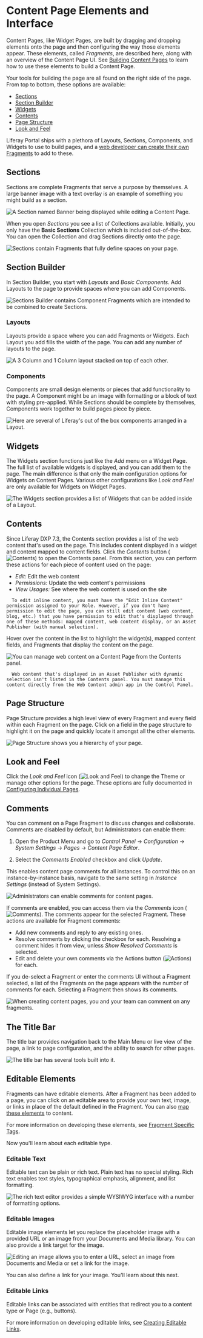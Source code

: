 # Content Page Elements and Interface

Content Pages, like Widget Pages, are built by dragging and dropping elements onto the page and then configuring the way those elements appear. These elements, called *Fragments*, are described here, along with an overview of the Content Page UI. See [Building Content Pages](./04-building-content-pages.md) to learn how to use these elements to build a Content Page. 

Your tools for building the page are all found on the right side of the page. From top to bottom, these options are available:

* [Sections](#sections)
* [Section Builder](#section-builder)
* [Widgets](#widgets)
* [Contents](#contents)
* [Page Structure](#page-structure)
* [Look and Feel](#look-and-feel) 

Liferay Portal ships with a plethora of Layouts, Sections, Components, and Widgets to use to build pages, and a [web developer can create their own Fragments](TODO) to add to these.

## Sections

Sections are complete Fragments that serve a purpose by themselves. A large banner image with a text overlay is an example of something you might build as a section. 

![A Section named *Banner* being displayed while editing a Content Page.](./content-page-elements/images/01.png)

When you open *Sections* you see a list of Collections available. Initially, you only have the **Basic Sections** Collection which is included out-of-the-box. You can open the Collection and drag Sections directly onto the page.

![Sections contain Fragments that fully define spaces on your page.](./content-page-elements/images/02.png)

## Section Builder

In Section Builder, you start with *Layouts* and *Basic Components*. Add Layouts to the page to provide spaces where you can add Components.

![Sections Builder contains Component Fragments which are intended to be combined to create Sections.](./content-page-elements/images/03.png)

### Layouts

Layouts provide a space where you can add Fragments or Widgets. Each Layout you add fills the width of the page. You can add any number of layouts to the page.

![A 3 Column and 1 Column layout stacked on top of each other.](./content-page-elements/images/04.png)

### Components

Components are small design elements or pieces that add functionality to the page. A Component might be an image with formatting or a block of text with styling pre-applied. While Sections should be complete by themselves, Components work together to build pages piece by piece.

![Here are several of Liferay's out of the box components arranged in a Layout.](./content-page-elements/images/05.png)

## Widgets

The Widgets section functions just like the *Add* menu on a Widget Page. The full list of available widgets is displayed, and you can add them to the page. The main difference is that only the main configuration options for Widgets on Content Pages. Various other configurations like *Look and Feel* are only available for Widgets on Widget Pages.

![The Widgets section provides a list of Widgets that can be added inside of a Layout.](./content-page-elements/images/06.png)

## Contents

Since Liferay DXP 7.3, the Contents section provides a list of the web content that's used on the page. This includes content displayed in a widget and content mapped to content fields. Click the *Contents* button (![Contents](../../images/icon-contents.png)) to open the Contents panel. From this section, you can perform these actions for each piece of content used on the page:

* *Edit:* Edit the web content 
* *Permissions:* Update the web content's permissions
* *View Usages:* See where the web content is used on the site

```note::
  To edit inline content, you must have the "Edit Inline Content" permission assigned to your Role. However, if you don't have permission to edit the page, you can still edit content (web content, blog, etc.) that you have permission to edit that's displayed through one of these methods: mapped content, web content display, or an Asset Publisher (with manual selection).  
```

Hover over the content in the list to highlight the widget(s), mapped content fields, and Fragments that display the content on the page.

![You can manage web content on a Content Page from the Contents panel.](./content-page-elements/images/07.png)

```note::
  Web content that's displayed in an Asset Publisher with dynamic selection isn't listed in the Contents panel. You must manage this content directly from the Web Content admin app in the Control Panel.
```

## Page Structure

Page Structure provides a high level view of every Fragment and every field within each Fragment on the page. Click on a field in the page structure to highlight it on the page and quickly locate it amongst all the other elements.  

![*Page Structure* shows you a hierarchy of your page.](./content-page-elements/images/08.png)

## Look and Feel

Click the *Look and Feel* icon (![Look and Feel](../../images/icon-look-and-feel.png)) to change the Theme or manage other options for the page. These options are fully documented in [Configuring Individual Pages](./06-configuring-individual-pages.md#look-and-feel). 

## Comments

You can comment on a Page Fragment to discuss changes and collaborate. Comments are disabled by default, but Administrators can enable them:

1. Open the Product Menu and go to *Control Panel* &rarr; *Configuration* &rarr; *System Settings* &rarr; *Pages* &rarr; *Content Page Editor*.

1. Select the *Comments Enabled* checkbox and click *Update*. 

This enables content page comments for all instances. To control this on an instance-by-instance basis, navigate to the same setting in *Instance Settings* (instead of System Settings). 

![Administrators can enable comments for content pages.](./content-page-elements/images/09.png)

If comments are enabled, you can access them via the *Comments* icon (![Comments](../../../../../images/icon-comments.png)). The comments appear for the selected Fragment. These actions are available for Fragment comments:

* Add new comments and reply to any existing ones. 
* Resolve comments by clicking the checkbox for each. Resolving a comment hides it from view, unless *Show Resolved Comments* is selected. 
* Edit and delete your own comments via the Actions button (![Actions](../../images/icon-actions.png)) for each. 

If you de-select a Fragment or enter the comments UI without a Fragment selected, a list of the Fragments on the page appears with the number of comments for each. Selecting a Fragment then shows its comments. 

![When creating content pages, you and your team can comment on any fragments.](./content-page-elements/images/10.png)

## The Title Bar

The title bar provides navigation back to the Main Menu or live view of the page, a link to page configuration, and the ability to search for other pages. 

![The title bar has several tools built into it.](./content-page-elements/images/11.png)

## Editable Elements

Fragments can have editable elements. After a Fragment has been added to a page, you can click on an editable area to provide your own text, image, or links in place of the default defined in the Fragment. You can also [map these elements](./04-building-content-pages.md#mapping-elements) to content. 

For more information on developing these elements, see [Fragment Specific Tags](TODO).

Now you'll learn about each editable type.

### Editable Text

Editable text can be plain or rich text. Plain text has no special styling. Rich text enables text styles, typographical emphasis, alignment, and list formatting.

![The rich text editor provides a simple WYSIWYG interface with a number of formatting options.](./content-page-elements/images/12.png)

### Editable Images

Editable image elements let you replace the placeholder image with a provided URL or an image from your Documents and Media library. You can also provide a link target for the image.

![Editing an image allows you to enter a URL, select an image from Documents and Media or set a link for the image.](./content-page-elements/images/13.png)

You can also define a link for your image. You'll learn about this next.

### Editable Links

Editable links can be associated with entities that redirect you to a content type or Page (e.g., buttons).

For more information on developing editable links, see [Creating Editable Links](TODO).